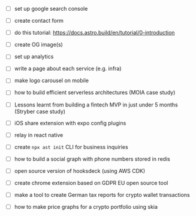 - [ ] set up google search console
- [ ] create contact form
- [ ] do this tutorial: https://docs.astro.build/en/tutorial/0-introduction
- [ ] create OG image(s)
- [ ] set up analytics
- [ ] write a page about each service (e.g. infra)
- [ ] make logo carousel on mobile

- [ ] how to build efficient serverless architectures (MOIA case study)
- [ ] Lessons learnt from building a fintech MVP in just under 5 months (Stryber case study)

- [ ] iOS share extension with expo config plugins
- [ ] relay in react native
- [ ] create `npx ast init` CLI for business inquiries
- [ ] how to build a social graph with phone numbers stored in redis
- [ ] open source version of hooksdeck (using AWS CDK)
- [ ] create chrome extension based on GDPR EU open source tool
- [ ] make a tool to create German tax reports for crypto wallet transactions
- [ ] how to make price graphs for a crypto portfolio using skia
